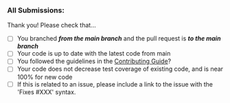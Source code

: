 ### All Submissions:

Thank you!  Please check that...
* [ ] You branched _**from the main branch**_ and the pull request is _**to the main branch**_
* [ ] Your code is up to date with the latest code from main
* [ ] You followed the guidelines in the [Contributing Guide](https://www.andhowconfig.org/developer-guide/how-to-contribute)?
* [ ] Your code does not decrease test coverage of existing code, and is near 100% for new code
* [ ] If this is related to an issue, please include a link to the issue with the 'Fixes #XXX' syntax.
